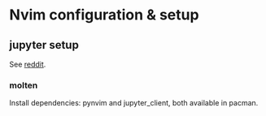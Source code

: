 # Nvim configuration & setup


## jupyter setup
See [reddit](https://www.reddit.com/r/neovim/comments/17ynpg2/how_to_edit_jupyter_notebooks_in_neovim_with_very/).

### molten
Install dependencies: pynvim and jupyter_client, both available in pacman.

